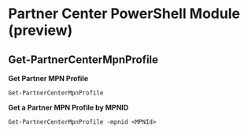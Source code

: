 # Partner Center PowerShell Module (preview) #

## Get-PartnerCenterMpnProfile ##

**Get Partner MPN Profile**

    Get-PartnerCenterMpnProfile

**Get a Partner MPN Profile by MPNID** 

    Get-PartnerCenterMpnProfile -mpnid <MPNId>
